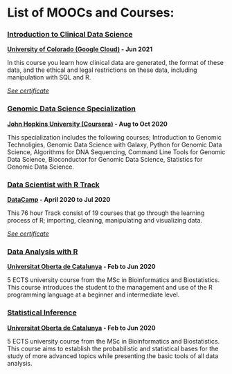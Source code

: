 # List of MOOCs and Courses:

### [Introduction to Clinical Data Science](https://www.coursera.org/learn/introduction-clinical-data-science)
**[University of Colorado (Google Cloud)](https://www.coursera.org/) - Jun 2021**

In this course you learn how clinical data are generated, the format of these data, and the ethical and legal restrictions on these data, including manipulation with SQL and R.

[*See certificate*](https://coursera.org/share/63b3a5fedb2542bb49ef1e3e8c218e25)

### [Genomic Data Science Specialization](https://www.coursera.org/specializations/genomic-data-science)
**[John Hopkins University (Coursera)](https://www.coursera.org/) - Aug to Oct 2020**

This specialization includes the following courses; Introduction to Genomic Technoligies, Genomic Data Science with Galaxy, Python for Genomic Data Science, Algorithms for DNA Sequencing, Command Line Tools for Genomic Data Science, Bioconductor for Genomic Data Science, Statistics for Genomic Data Science.

### [Data Scientist with R Track](https://www.edx.org/professional-certificate/uc-berkeleyx-blockchain-fundamentals)
**[DataCamp](https://www.datacamp.com/) - April 2020 to Jul 2020**

This 76 hour Track consist of 19 courses that go through the learning process of R; importing, cleaning, manipulating and visualizing data.

[*See certificate*](https://www.datacamp.com/statement-of-accomplishment/track/b29f556fb194418b3656190d68c0a3270de1b1dc)

### [Data Analysis with R](https://www.coursera.org/specializations/genomic-data-science)
**[Universitat Oberta de Catalunya](https://www.uoc.edu/portal/en/index.html) - Feb to Jun 2020**

5 ECTS university course from the MSc in Bioinformatics and Biostatistics. This course introduces the student to the management and use of the R programming language at a beginner and intermediate level.

### [Statistical Inference](http://cv.uoc.edu/tren/trenacc/web/GAT_EXP.PLANDOCENTE?any_academico=20202&cod_asignatura=M0.155&idioma=CAS&pagina=PD_PREV_PORTAL&)
**[Universitat Oberta de Catalunya](https://www.uoc.edu/portal/en/index.html) - Feb to Jun 2020**

5 ECTS university course from the MSc in Bioinformatics and Biostatistics. This course aims to establish the probabilistic and statistical bases for the study of more advanced topics while presenting the basic tools of all data analysis.

